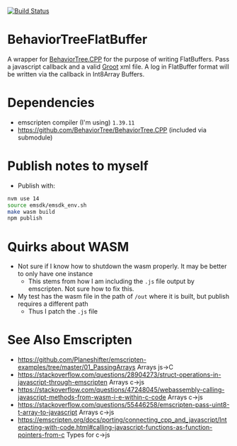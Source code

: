 [![Build Status](https://travis-ci.com/esromneb/BehaviorTreeFlatBuffer.svg?branch=master)](https://travis-ci.com/esromneb/BehaviorTreeFlatBuffer)
# BehaviorTreeFlatBuffer
A wrapper for [BehaviorTree.CPP](https://github.com/BehaviorTree/BehaviorTree.CPP) for the purpose of writing FlatBuffers.  Pass a javascript callback and a valid [Groot](https://github.com/BehaviorTree/Groot) xml file.  A log in FlatBuffer format will be written via the callback in Int8Array Buffers.

# Dependencies
* emscripten compiler (I'm using) `1.39.11`
* https://github.com/BehaviorTree/BehaviorTree.CPP (included via submodule)

# Publish notes to myself
* Publish with:
```bash
nvm use 14
source emsdk/emsdk_env.sh
make wasm build
npm publish
```


# Quirks about WASM
* Not sure if I know how to shutdown the wasm properly. It may be better to only have one instance
  * This stems from how I am including the `.js` file output by emscripten.  Not sure how to fix this.
* My test has the wasm file in the path of `/out` where it is built, but publish requires a different path
  * Thus I patch the `.js` file


# See Also Emscripten
* https://github.com/Planeshifter/emscripten-examples/tree/master/01_PassingArrays  Arrays js->C
* https://stackoverflow.com/questions/28904273/struct-operations-in-javascript-through-emscripten Arrays c->js
* https://stackoverflow.com/questions/47248045/webassembly-calling-javascript-methods-from-wasm-i-e-within-c-code Arrays c->js
* https://stackoverflow.com/questions/55446258/emscripten-pass-uint8-t-array-to-javascript Arrays c->js
* https://emscripten.org/docs/porting/connecting_cpp_and_javascript/Interacting-with-code.html#calling-javascript-functions-as-function-pointers-from-c Types for c->js


